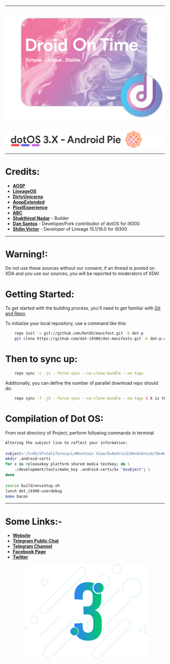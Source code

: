 -----------------------------------------------------------------------------

<p align="center">
<img src="https://raw.githubusercontent.com/samgrande/manifest-1/dot-p/Untitled-1.png" > 
</p>
<p >
<img src="https://raw.githubusercontent.com/samgrande/manifest-1/dot-p/Untitled-3.png" > 
</p>

-----------------------------------------------------------------------------
Credits:
=======
 * [**AOSP**](https://android.googlesource.com)
 * [**LineageOS**](https://github.com/LineageOS)
 * [**DirtyUnicorns**](https://github.com/dirtyunicorns)
 * [**AospExtended**](https://github.com/AospExtended)
 * [**PixelExperience**](https://github.com/PixelExperience)
 * [**ABC**](https://github.com/ezio84?tab=repositories)
 * [**Shakthivel Nadar**](https://github.com/Sonic-sakthivel123) - Builder
 * [**Dan Santos**](https://github.com/linusdan) - Developer/Fork contribuitor of dotOS for i9300
 * [**Shilin Victor**](https://github.com/ChronoMonochrome) - Developer of Lineage 15.1/16.0 for i9300

-----------------------------------------------------------------------------
Warning!:
==========
Do not use these sources without our consent, if an thread is posted on XDA and you use our sources, you will be reported to moderators of XDA!

Getting Started:
==============

To get started with the building process, you'll need to get familiar with [Git and Repo](http://source.android.com/source/using-repo.html).

To initialize your local repository, use a command like this:

```bash
    repo init -u git://github.com/DotOS/manifest.git -b dot-p
    git clone https://github.com/dot-i9300/dot-manifests.git -b dot-p-alpha .repo/local_manifests
```

Then to sync up:
================

```bash
    repo sync -c -jx --force-sync --no-clone-bundle --no-tags
```

Additionally, you can define the number of parallel download repo should do:

```bash
    repo sync -f -jX --force-sync --no-clone-bundle --no-tags ( X is the number of parallel download repo should do choose depending on your cpu )
```

Compilation of Dot OS:
====================
From root directory of Project, perform following commands in terminal

```bash
Altering the subject line to reflect your information:

subject='/C=US/ST=California/L=Mountain View/O=Android/OU=Android/CN=Android/emailAddress=android@android.com'
mkdir .android-certs
for x in releasekey platform shared media testkey; do \
    ./development/tools/make_key .android-certs/$x "$subject"; \
done

source build/envsetup.sh
lunch dot_i9300-userdebug
make bacon
```
-----------------------------------------------------------------------------

Some Links:-
============
* [**Website**](https://www.droidontime.com)
* [**Telegram Public Chat**](https://t.me/dotos)
* [**Telegram Channel**](https://t.me/dotOSchannel)
* [**Facebook Page**](https://www.facebook.com/dotosofficial)
* [**Twitter**](https://twitter.com/dotosofficial)

<p align="center">
<img src="https://raw.githubusercontent.com/samgrande/manifest-1/dot-p/Untitled-4.png" > 
</p>
